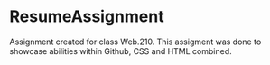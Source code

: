 # ResumeAssignment
Assignment created for class Web.210. This assigment was done to showcase abilities within Github, CSS and HTML combined.
